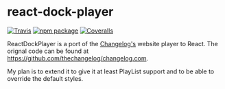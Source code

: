 # react-dock-player

[![Travis][build-badge]][build]
[![npm package][npm-badge]][npm]
[![Coveralls][coveralls-badge]][coveralls]

ReactDockPlayer is a port of the [Changelog's](https://changelog.com/) website
player to React. The orignal code can be found at https://github.com/thechangelog/changelog.com.

My plan is to extend it to give it at least PlayList support and to be able to override the
default styles.

[build-badge]: https://img.shields.io/travis/user/repo/master.png?style=flat-square
[build]: https://travis-ci.org/user/repo

[npm-badge]: https://img.shields.io/npm/v/npm-package.png?style=flat-square
[npm]: https://www.npmjs.org/package/npm-package

[coveralls-badge]: https://img.shields.io/coveralls/user/repo/master.png?style=flat-square
[coveralls]: https://coveralls.io/github/user/repo
